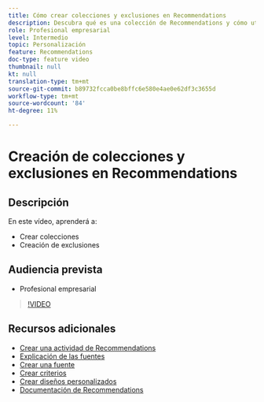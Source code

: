 ```yaml
---
title: Cómo crear colecciones y exclusiones en Recommendations
description: Descubra qué es una colección de Recommendations y cómo utilizarla. Descubra qué es una exclusión de Recommendations y cómo utilizarla.
role: Profesional empresarial
level: Intermedio
topic: Personalización
feature: Recommendations
doc-type: feature video
thumbnail: null
kt: null
translation-type: tm+mt
source-git-commit: b89732fcca0be8bffc6e580e4ae0e62df3c3655d
workflow-type: tm+mt
source-wordcount: '84'
ht-degree: 11%

---
```



# Creación de colecciones y exclusiones en Recommendations

## Descripción

En este vídeo, aprenderá a:

* Crear colecciones
* Creación de exclusiones

## Audiencia prevista

* Profesional empresarial

>[!VIDEO](https://video.tv.adobe.com/v/27689?quality=12)

## Recursos adicionales

* [Crear una actividad de Recommendations](create-a-recommendations-activity.md)
* [Explicación de las fuentes](understanding-feeds.md)
* [Crear una fuente](create-a-feed.md)
* [Crear criterios](create-criteria.md)
* [Crear diseños personalizados](create-custom-designs.md)
* [Documentación de Recommendations](https://docs.adobe.com/content/help/en/target/using/recommendations/recommendations.html)